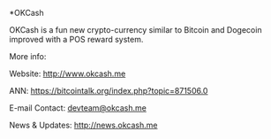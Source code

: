 
*OKCash 

OKCash is a fun new crypto-currency similar to Bitcoin and Dogecoin improved with a POS reward system.

More info: 

Website: http://www.okcash.me

ANN: https://bitcointalk.org/index.php?topic=871506.0

E-mail Contact: devteam@okcash.me

News & Updates: http://news.okcash.me

